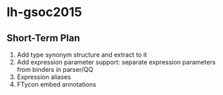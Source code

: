 # lh-gsoc2015

## Short-Term Plan

 1. Add type synonym structure and extract to it
 1. Add expression parameter support: separate expression parameters from
    binders in parser/QQ
 1. Expression aliases
 1. FTycon embed annotations

